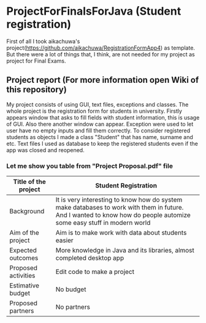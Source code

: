 # ProjectForFinalsForJava (Student registration)
First of all I took aikachuwa's project(https://github.com/aikachuwa/RegistrationFormApp4) as template. But there were a lot of things that, I think, are not needed for my project as project for Final Exams.

## Project report (For more information open Wiki of this repository)
My project consists of using GUI, text files, exceptions and classes. The whole project is the registration form for students in university. Firstly appears window that asks to fill fields with student information, this is usage of GUI. Also there another window can appear. Exception were used to let user have no empty inputs and fill them correctly. To consider registered students as objects I made a class "Student" that has name, surname and etc. Text files I used as database to keep the registered students even if the app was closed and reopened.



### Let me show you table from "Project Proposal.pdf" file

Title of the project | Student Registration
--- | --- 
Background | It is very interesting to know how do system make databases to work with them in future. And I wanted to know how do people automize some easy stuff in modern world
Aim of the project | Aim is to make work with data about students easier
Expected outcomes | More knowledge in Java and its libraries, almost completed desktop app
Proposed activities | Edit code to make a project
Estimative budget | No budget
Proposed partners | No partners

